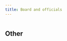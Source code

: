 ```yaml
---
title: Board and officials
---
```


<div class="columns board-card-container">
  <div class="column">
    <board-member-card
      name="Rio Koskelo"
      role="Chairperson, international affairs"
      email="rlskos@utu.fi"
      telegram="RioKos">
    </board-member-card>
    <board-member-card
      name="Niklas Mettälä"
      role="Secretary"
      email="niklas.j.mettala@utu.fi"
      telegram="Nikk3">
    </board-member-card>
    <board-member-card
      name="Emilia Kalliokoski"
      role="Communications, equality"
      email="emamka@utu.fi"
      telegram="emamka">
    </board-member-card>
    <board-member-card
      name="Rita Ojaniemi"
      role="Beer Pong League"
      email="rjojan@utu.fi"
      telegram="Ritaoja">
    </board-member-card>
    <board-member-card
      name="Petri Holopainen"
      role="Corporate collaboration"
      email="pjholo@utu.fi"
      telegram="petrips">
    </board-member-card>
    <board-member-card
      name="Nemo Laiho"
      role="Club house, inventory"
      email="nmlaih@utu.fi"
      telegram="nemolaiho">
    </board-member-card>
  </div>
  <div class="column">
    <board-member-card
      name="Janne Rissanen"
      role="Vice chairperson, environment"
      email="joriss@utu.fi"
      telegram="ja_ri">
    </board-member-card>
    <board-member-card
      name="Maria Jokinen"
      role="Treasurer"
      email="mahjok@utu.fi"
      telegram="Marskuna">
    </board-member-card>
    <board-member-card
      name="Lauri Orava"
      role="Events, annual ball"
      email="laorav@utu.fi"
      telegram="Juoksuorava">
    </board-member-card>
    <board-member-card
      name="Matias Meri"
      role="Beer Pong League"
      email="mmomer@utu.fi"
      telegram="mddii">
    </board-member-card>
    <board-member-card
      name="Matti Loimaranta"
      role="FSOBP"
      email="makalo@utu.fi"
      telegram="mattiloimaranta">
    </board-member-card>
  </div>
</div>

## Other

<div class="columns board-card-container">
  <div class="column">
    <board-member-card
      name="Jarkko Pietilä"
      role="Webmaster"
      email="jtspie@utu.fi"
      telegram="kurkkuu">
    </board-member-card>
  </div>
</div>

